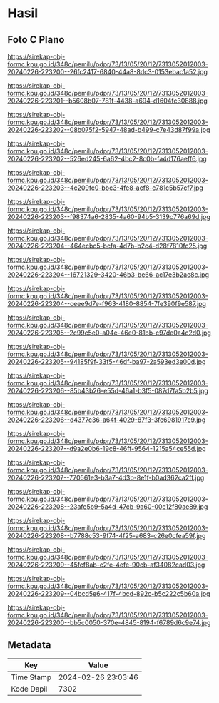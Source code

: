 # Hasil

## Foto C Plano

https://sirekap-obj-formc.kpu.go.id/348c/pemilu/pdpr/73/13/05/20/12/7313052012003-20240226-223200--26fc2417-6840-44a8-8dc3-0153ebac1a52.jpg

https://sirekap-obj-formc.kpu.go.id/348c/pemilu/pdpr/73/13/05/20/12/7313052012003-20240226-223201--b5608b07-781f-4438-a694-d1604fc30888.jpg

https://sirekap-obj-formc.kpu.go.id/348c/pemilu/pdpr/73/13/05/20/12/7313052012003-20240226-223202--08b075f2-5947-48ad-b499-c7e43d87f99a.jpg

https://sirekap-obj-formc.kpu.go.id/348c/pemilu/pdpr/73/13/05/20/12/7313052012003-20240226-223202--526ed245-6a62-4bc2-8c0b-fa4d176aeff6.jpg

https://sirekap-obj-formc.kpu.go.id/348c/pemilu/pdpr/73/13/05/20/12/7313052012003-20240226-223203--4c209fc0-bbc3-4fe8-acf8-c781c5b57cf7.jpg

https://sirekap-obj-formc.kpu.go.id/348c/pemilu/pdpr/73/13/05/20/12/7313052012003-20240226-223203--f98374a6-2835-4a60-94b5-3139c776a69d.jpg

https://sirekap-obj-formc.kpu.go.id/348c/pemilu/pdpr/73/13/05/20/12/7313052012003-20240226-223204--464ecbc5-bcfa-4d7b-b2c4-d28f7810fc25.jpg

https://sirekap-obj-formc.kpu.go.id/348c/pemilu/pdpr/73/13/05/20/12/7313052012003-20240226-223204--16721329-3420-46b3-be66-ac17e3b2ac8c.jpg

https://sirekap-obj-formc.kpu.go.id/348c/pemilu/pdpr/73/13/05/20/12/7313052012003-20240226-223204--ceee9d7e-f963-4180-8854-7fe390f9e587.jpg

https://sirekap-obj-formc.kpu.go.id/348c/pemilu/pdpr/73/13/05/20/12/7313052012003-20240226-223205--2c99c5e0-a04e-46e0-81bb-c97de0a4c2d0.jpg

https://sirekap-obj-formc.kpu.go.id/348c/pemilu/pdpr/73/13/05/20/12/7313052012003-20240226-223205--94185f9f-33f5-46df-ba97-2a593ed3e00d.jpg

https://sirekap-obj-formc.kpu.go.id/348c/pemilu/pdpr/73/13/05/20/12/7313052012003-20240226-223206--85b43b26-e55d-46a1-b3f5-087d7fa5b2b5.jpg

https://sirekap-obj-formc.kpu.go.id/348c/pemilu/pdpr/73/13/05/20/12/7313052012003-20240226-223206--d4377c36-a64f-4029-87f3-3fc6981917e9.jpg

https://sirekap-obj-formc.kpu.go.id/348c/pemilu/pdpr/73/13/05/20/12/7313052012003-20240226-223207--d9a2e0b6-19c8-46ff-9564-1215a54ce55d.jpg

https://sirekap-obj-formc.kpu.go.id/348c/pemilu/pdpr/73/13/05/20/12/7313052012003-20240226-223207--770561e3-b3a7-4d3b-8e1f-b0ad362ca2ff.jpg

https://sirekap-obj-formc.kpu.go.id/348c/pemilu/pdpr/73/13/05/20/12/7313052012003-20240226-223208--23afe5b9-5a4d-47cb-9a60-00e12f80ae89.jpg

https://sirekap-obj-formc.kpu.go.id/348c/pemilu/pdpr/73/13/05/20/12/7313052012003-20240226-223208--b7788c53-9f74-4f25-a683-c26e0cfea59f.jpg

https://sirekap-obj-formc.kpu.go.id/348c/pemilu/pdpr/73/13/05/20/12/7313052012003-20240226-223209--45fcf8ab-c2fe-4efe-90cb-af34082cad03.jpg

https://sirekap-obj-formc.kpu.go.id/348c/pemilu/pdpr/73/13/05/20/12/7313052012003-20240226-223209--04bcd5e6-417f-4bcd-892c-b5c222c5b60a.jpg

https://sirekap-obj-formc.kpu.go.id/348c/pemilu/pdpr/73/13/05/20/12/7313052012003-20240226-223200--bb5c0050-370e-4845-8194-f6789d6c9e74.jpg


## Metadata

| Key        | Value               |
| ---------- | ------------------- |
| Time Stamp | 2024-02-26 23:03:46 |
| Kode Dapil | 7302                |



